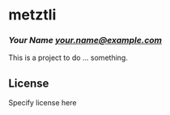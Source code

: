 # metztli
### _Your Name <your.name@example.com>_

This is a project to do ... something.

## License

Specify license here

